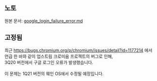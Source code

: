 ## 노토
원본 문서: [google_login_failure_error.md](https://github.com/wayne-incorporated/wayne-os/blob/main/docs/en/release/google_login_failure_error.md)

## 고정됨

최근 https://bugs.chromium.org/p/chromium/issues/detail?id=1177214 에서 언급 한 바와 같이 업스트림 크로미움 프로젝트의 버그로 인해,
<br>3Q20 버전에서 구글 로그인 오류가 발생했습니다.
<br>
<br>
이 문제는 1Q21 버전의 웨인 OS에서 수정될 예정입니다.
